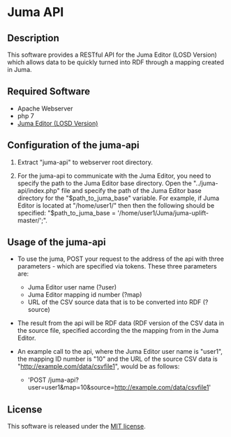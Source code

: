 # Juma API

## Description

This software provides a RESTful API for the Juma Editor (LOSD Version) which allows data to be quickly turned into RDF through a mapping created in Juma.

## Required Software

- Apache Webserver
- php 7
- [Juma Editor (LOSD Version)](https://github.com/Al-Meehan/juma-losd)

## Configuration of the juma-api

1. Extract "juma-api" to webserver root directory.

2. For the juma-api to communicate with the Juma Editor, you need to specify the path to the Juma Editor base directory.
   Open the "../juma-api/index.php" file and specify the path of the Juma Editor base directory for the "$path_to_juma_base" variable.
	 For example, if Juma Editor is located at "/home/user1/" then then the following should be specified: "$path_to_juma_base = '/home/user1/Juma/juma-uplift-master/';".
	 
## Usage of the juma-api
	 
- To use the juma, POST your request to the address of the api with three parameters - which are specified via tokens. These three parameters are:
	- Juma Editor user name (?user)
	- Juma Editor mapping id number (?map)
	- URL of the CSV source data that is to be converted into RDF (?source)

- The result from the api will be RDF data (RDF version of the CSV data in the source file, specified according the the mapping from in the Juma Editor.

- An example call to the api, where the Juma Editor user name is "user1", the mapping ID number is "10" and the URL of the source CSV data is "http://example.com/data/csvfile1", would be as follows:
	- 'POST /juma-api?user=user1&map=10&source=http://example.com/data/csvfile1'
	
## License

This software is released under the [MIT license](http://opensource.org/licenses/MIT).